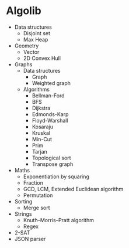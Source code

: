 # Algolib

- Data structures
    - Disjoint set
    - Max Heap
- Geometry
    - Vector
    - 2D Convex Hull
- Graphs
    - Data structures
        - Graph
        - Weighted graph
    - Algorithms
        - Bellman-Ford
        - BFS
        - Dijkstra
        - Edmonds-Karp
        - Floyd-Warshall
        - Kosaraju
        - Kruskal
        - Min-Cut
        - Prim
        - Tarjan
        - Topological sort
        - Transpose graph
- Maths
    - Exponentiation by squaring
    - Fraction
    - GCD, LCM, Extended Euclidean algorithm
    - Permutation
- Sorting
    - Merge sort
- Strings
    - Knuth–Morris–Pratt algorithm
    - Regex
- 2-SAT
- JSON parser
